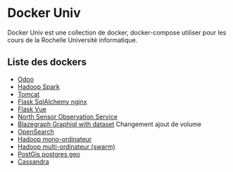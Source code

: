# Docker Univ

Docker Univ est une collection de docker, docker-compose utiliser pour les cours de la Rochelle Université informatique.

## Liste des dockers

- [Odoo](./odoo/)
- [Hadoop Spark](./hadoop-spark/)
- [Tomcat](./tomcat/)
- [Flask SqlAlchemy nginx](./flask-nginx/)
- [Flask Vue](./flask-vue/)
- [North Sensor Observation Service](./north-sos/)
- [Blazegraph Graphiql with dataset](./blazegraph-graphiql/) Changement ajout de volume
- [OpenSearch](./opensearch)
- [Hadoop mono-ordinateur](./hadoop-solo)
- [Hadoop multi-ordinateur (swarm)](./hadoop-multi)
- [PostGis postgres geo](./postgis)
- [Cassandra](./cassandra)
